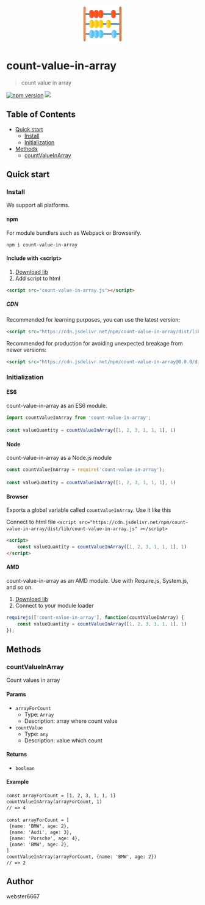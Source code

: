 <p align="center" style="text-align:center">
    <img src="./illustration.svg" alt="illustration" width="100"/>
</p>

# count-value-in-array

> count value in array

[![npm version](https://badge.fury.io/js/count-value-in-array.svg)](https://www.npmjs.com/package/count-value-in-array)
[![](https://data.jsdelivr.com/v1/package/npm/count-value-in-array/badge)](https://www.jsdelivr.com/package/npm/count-value-in-array)


## Table of Contents

- [Quick start](#quick-start)
  - [Install](#install)
  - [Initialization](#initialization)
- [Methods](#methods)
  - [countValueInArray](#countValueInArray)

## Quick start

### Install

We support all platforms.

#### npm

For module bundlers such as Webpack or Browserify.

```shell
npm i count-value-in-array
```

#### Include with &lt;script&gt;

1. <a href="https://cdn.jsdelivr.net/npm/count-value-in-array/dist/lib/count-value-in-array.js" target="_blank">Download lib</a>
2. Add script to html

```html
<script src="count-value-in-array.js"></script>
```

##### CDN

Recommended for learning purposes, you can use the latest version:

```html
<script src="https://cdn.jsdelivr.net/npm/count-value-in-array/dist/lib/count-value-in-array.js"></script>
```

Recommended for production for avoiding unexpected breakage from newer versions:

```html
<script src="https://cdn.jsdelivr.net/npm/count-value-in-array@0.0.0/dist/lib/count-value-in-array.js"></script>
```

### Initialization

#### ES6

count-value-in-array as an ES6 module.

```js
import countValueInArray from 'count-value-in-array';

const valueQuantity = countValueInArray([1, 2, 3, 1, 1, 1], 1)
```

#### Node

count-value-in-array as a Node.js module

```js
const countValueInArray = require('count-value-in-array');

const valueQuantity = countValueInArray([1, 2, 3, 1, 1, 1], 1)
```

#### Browser

Exports a global variable called `countValueInArray`. Use it like this

Connect to html file ```<script src="https://cdn.jsdelivr.net/npm/count-value-in-array/dist/lib/count-value-in-array.js" ></script>```

```html
<script>
    const valueQuantity = countValueInArray([1, 2, 3, 1, 1, 1], 1)
</script>
```

#### AMD

count-value-in-array as an AMD module. Use with Require.js, System.js, and so on.

1. <a href="https://cdn.jsdelivr.net/npm/count-value-in-array/dist/lib/count-value-in-array.js" target="_blank">Download lib</a>
2. Connect to your module loader

```js
requirejs(['count-value-in-array'], function(countValueInArray) {
    const valueQuantity = countValueInArray([1, 2, 3, 1, 1, 1], 1)
});
```

## Methods

### countValueInArray

Count values in array


#### Params
- `arrayForCount`
  - Type: `Array`
  - Description: array where count value
- `countValue`
  - Type: `any`
  - Description: value which count

#### Returns
- `boolean`

#### Example
```JS
const arrayForCount = [1, 2, 3, 1, 1, 1]
countValueInArray(arrayForCount, 1)
// => 4

const arrayForCount = [
 {name: 'BMW', age: 2},
 {name: 'Audi', age: 3},
 {name: 'Porsche', age: 4},
 {name: 'BMW', age: 2},
]
countValueInArray(arrayForCount, {name: 'BMW', age: 2})
// => 2
```



## Author

webster6667
